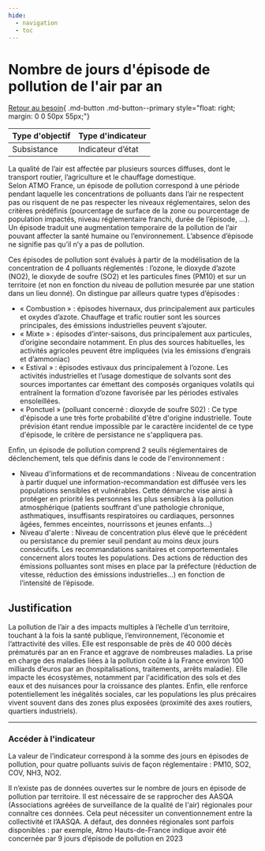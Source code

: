 ```yaml
---
hide:
  - navigation
  - toc
---
```


# Nombre de jours d'épisode de pollution de l'air par an

[Retour au besoin](https://konsilion.github.io/diag360/pages/besoins/be3){ .md-button .md-button--primary style="float: right; margin: 0 0 50px 55px;"}

|Type d'objectif|Type d'indicateur|
|--|--|
|Subsistance|Indicateur d’état|

La qualité de l’air est affectée par plusieurs sources diffuses, dont le transport routier, l’agriculture et le chauffage domestique.   
Selon  ATMO  France,  un  épisode  de  pollution  correspond  à  une  période  pendant laquelle les concentrations de polluants dans l’air ne respectent pas ou risquent de ne pas  respecter  les  niveaux  réglementaires,  selon  des  critères  prédéfinis (pourcentage de  surface  de  la  zone  ou pourcentage de population impactés, niveau réglementaire franchi,  durée de l’épisode, …). Un épisode traduit une augmentation temporaire de la  pollution  de  l’air pouvant affecter la santé humaine ou l’environnement. L’absence d’épisode ne signifie pas qu’il n’y a pas de pollution. 
 
Ces épisodes de pollution sont évalués à partir de la modélisation de la concentration de  4  polluants  réglementés  :  l’ozone,  le  dioxyde  d’azote  (NO2),  le dioxyde de soufre (SO2) et les particules fines (PM10) et sur un territoire (et non en fonction du niveau de  pollution  mesurée  par  une  station dans un lieu donné). On distingue par ailleurs quatre types d’épisodes : 
* «  Combustion  »  :  épisodes  hivernaux,  dus  principalement  aux  particules  et oxydes  d’azote.  Chauffage  et  trafic  routier  sont  les  sources  principales,  des émissions industrielles peuvent s’ajouter. 
* «  Mixte  »  :  épisodes  d’inter-saisons,  dus  principalement  aux  particules, d’origine  secondaire notamment. En plus des sources habituelles, les activités agricoles peuvent être impliquées (via les émissions d’engrais et d’ammoniac) 
* «  Estival  »  :  épisodes  estivaux  dus  principalement  à  l’ozone.  Les  activités industrielles  et  l’usage  domestique  de  solvants  sont  des sources importantes car  émettant  des  composés  organiques  volatils  qui  entraînent  la  formation d’ozone favorisée par les périodes estivales ensoleillées. 
* « Ponctuel » (polluant concerné : dioxyde de soufre S02) : Ce type d'épisode a une  très  forte  probabilité  d'être  d'origine  industrielle.  Toute  prévision  étant rendue  impossible  par  le  caractère  incidentel  de  ce type d'épisode, le critère de persistance ne s'appliquera pas. 
 
Enfin,  un  épisode  de  pollution  comprend 2 seuils réglementaires de déclenchement, 
tels que définis dans le code de l'environnement : 
* Niveau  d'informations  et  de  recommandations  :  Niveau  de  concentration  à partir  duquel  une  information-recommandation  est  diffusée  vers  les populations  sensibles  et  vulnérables. Cette démarche vise ainsi à protéger en priorité les personnes les plus sensibles à la pollution atmosphérique (patients souffrant  d'une  pathologie  chronique, asthmatiques, insuffisants respiratoires ou  cardiaques,  personnes  âgées,  femmes  enceintes,  nourrissons  et  jeunes enfants...) 
* Niveau  d'alerte  :  Niveau  de  concentration  plus  élevé  que  le  précédent  ou persistance  du  premier  seuil  pendant  au  moins  deux  jours  consécutifs.  Les recommandations sanitaires et comportementales concernent alors toutes les populations. Des actions de réduction des émissions polluantes sont mises en place  par  la  préfecture  (réduction  de  vitesse,  réduction  des  émissions industrielles...) en fonction de l’intensité de l’épisode. 



## Justification

La pollution de l’air a des impacts multiples à l’échelle d’un territoire, touchant à la fois la  santé  publique,  l’environnement,  l’économie  et  l’attractivité  des  villes.  Elle  est responsable  de  près  de  40  000  décès  prématurés  par  an  en  France  et  aggrave  de nombreuses  maladies.  La  prise  en charge des maladies liées à la pollution coûte à la France  environ  100  milliards  d’euros  par  an  (hospitalisations,  traitements,  arrêts maladie).  Elle  impacte les écosystèmes, notamment par l'acidification des sols et des eaux  et  des  nuisances  pour  la  croissance  des  plantes.  Enfin,  elle  renforce potentiellement  les  inégalités  sociales,  car  les  populations  les  plus  précaires  vivent souvent  dans  des  zones  plus  exposées  (proximité  des  axes  routiers,  quartiers industriels). 

---

### Accéder à l'indicateur

La  valeur  de  l’indicateur  correspond  à  la  somme  des jours en épisodes de pollution, 
pour quatre polluants suivis de façon réglementaire : PM10, SO2, COV, NH3, NO2. 
 
Il n’existe pas de données ouvertes sur le nombre de jours en épisode de pollution par territoire.  Il  est  nécessaire  de  se  rapprocher  des  AASQA  (Associations  agréées  de surveillance  de  la qualité de l'air) régionales pour connaître ces données. Cela peut nécessiter  un  conventionnement  entre  la  collectivité  et  l’AASQA.  A  défaut,  des données  régionales  sont  parfois  disponibles :  par  exemple,  Atmo  Hauts-de-France indique avoir été concernée par 9 jours d’épisode de pollution en 2023
